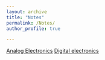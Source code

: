 ```yaml
---
layout: archive
title: "Notes"
permalink: /Notes/
author_profile: true

---
```


   
<a href="https://github.com/amithmalaghan/amithmalaghan.github.io/blob/master/notes/EC/analog%20razavi%20notes.pdf"  type="application/pdf">Analog Electronics</a>
<a href="https://github.com/amithmalaghan/amithmalaghan.github.io/blob/master/notes/EC/digital%20intigrated%20circult.pdf"  type="application/pdf">Digital electronics</a>

   
